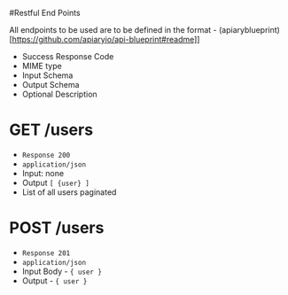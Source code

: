#Restful End Points

All endpoints to be used are to be defined in the format - (apiaryblueprint)[https://github.com/apiaryio/api-blueprint#readme]]

 - Success Response Code
 - MIME type
 - Input Schema
 - Output Schema
 - Optional Description
    

# GET /users
 - ``` Response 200 ```
 - ``` application/json ```
 - Input: none
 - Output ``` [ {user} ] ``` 
 - List of all users paginated
 
# POST /users
 - ``` Response 201 ```
 - ``` application/json ```
 - Input Body - ``` { user } ```
 - Output - ``` { user } ```

